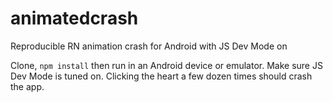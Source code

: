 # animatedcrash
Reproducible RN animation crash for Android with JS Dev Mode on

Clone, `npm install` then run in an Android device or emulator. Make sure JS Dev Mode is tuned on. Clicking the heart a few dozen times should crash the app.
